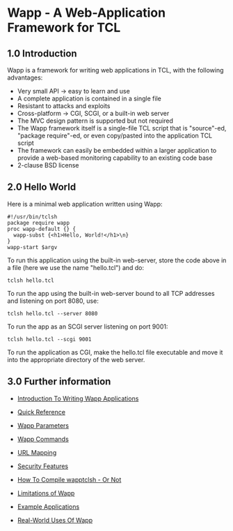 Wapp - A Web-Application Framework for TCL
==========================================

1.0 Introduction
----------------

Wapp is a framework for writing web applications in TCL,
with the following advantages:

  *   Very small API &rarr; easy to learn and use
  *   A complete application is contained in a single file
  *   Resistant to attacks and exploits
  *   Cross-platform &rarr; CGI, SCGI, or a built-in web server
  *   The MVC design pattern is supported but not required
  *   The Wapp framework itself is a  single-file TCL script
      that is "source"-ed, "package require"-ed, 
      or even copy/pasted into the application TCL script
  *   The framework can easily be embedded within a larger application
      to provide a web-based monitoring capability to an existing
      code base
  *   2-clause BSD license


2.0 Hello World
---------------

Here is a minimal web application written using Wapp:

>
    #!/usr/bin/tclsh
    package require wapp
    proc wapp-default {} {
      wapp-subst {<h1>Hello, World!</h1>\n}
    }
    wapp-start $argv

To run this application using the built-in web-server, store the code above
in a file (here we use the name "hello.tcl") and do:

>
    tclsh hello.tcl

To run the app using the built-in web-server bound to all TCP addresses
and listening on port 8080, use:

>
    tclsh hello.tcl --server 8080

To run the app as an SCGI server listening on port 9001:

>
    tclsh hello.tcl --scgi 9001

To run the application as CGI, make the hello.tcl file executable and
move it into the appropriate directory of the web server.

3.0 Further information
-----------------------

  *  [Introduction To Writing Wapp Applications](/doc/trunk/docs/intro.md)

  *  [Quick Reference](/doc/trunk/docs/quickref.md)

  *  [Wapp Parameters](/doc/trunk/docs/params.md)

  *  [Wapp Commands](/doc/trunk/docs/commands.md)

  *  [URL Mapping](/doc/trunk/docs/urlmapping.md)

  *  [Security Features](/doc/trunk/docs/security.md)

  *  [How To Compile wapptclsh - Or Not](/doc/trunk/docs/compiling.md)

  *  [Limitations of Wapp](/doc/trunk/docs/limitations.md)

  *  [Example Applications](/file/examples)

  *  [Real-World Uses Of Wapp](/doc/trunk/docs/usageexamples.md)
